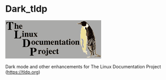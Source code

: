 # Dark_tldp

![The Linux Documentation Project Logo](ldp.gif)

Dark mode and other enhancements for The Linux Documentation Project (https://tldp.org)

